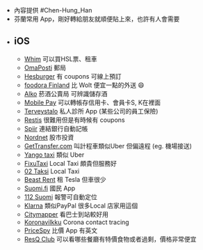 - 內容提供 #Chen-Hung_Han
- 芬蘭常用 App，剛好轉給朋友就順便貼上來，也許有人會需要
- ## iOS
	- [Whim](https://apps.apple.com/fi/app/whim-travel-smarter/id1110962965) 可以買HSL票、租車
	- [OmaPosti](https://apps.apple.com/fi/app/omaposti/id410789057) 郵局
	- [Hesburger](https://apps.apple.com/fi/app/hesburger/id1062839905) 有 coupons 可線上預訂
	- [foodora Finland](https://apps.apple.com/fi/app/foodora-finland/id703574232) 比 Wolt 便宜一點的外送 😄
	- [Alko](https://apps.apple.com/fi/app/alko/id1434288047) 菸酒公賣局 可辨識儲存酒
	- [Mobile Pay](https://apps.apple.com/fi/app/mobilepay/id768172577) 可以轉帳存信用卡、會員卡S, K在裡面
	- [Terveystalo](https://apps.apple.com/fi/app/terveystalo/id438441318) 私人診所 App (某些公司的員工保險)
	- [Restis](https://apps.apple.com/fi/app/restis/id1173462547) 很難用但是有時候有 coupons
	- [Spiir](https://apps.apple.com/fi/app/spiir/id441748209) 連結銀行自動記帳
	- [Nordnet](https://apps.apple.com/fi/app/nordnet/id345038631) 股市投資
	- [GetTransfer.com](https://apps.apple.com/fi/app/gettransfer-com/id1150570978) 叫計程車類似Uber 但偏遠程 (eg. 機場接送)
	- [Yango taxi](https://apps.apple.com/fi/app/yango-taxi/id1437157286) 類似 Uber
	- [FixuTaxi](https://apps.apple.com/fi/app/fixutaxi/id1392391344) Local Taxi 頗貴但服務好
	- [02 Taksi](https://apps.apple.com/fi/app/02-taksi/id1483173582) Local Taxi
	- [Beast Rent](https://apps.apple.com/fi/app/beast-rent/id1521729069) 租 Tesla 但車很少
	- [Suomi.fi](https://apps.apple.com/fi/app/suomi-fi/id1383289018) 國民 App
	- [112 Suomi](https://apps.apple.com/fi/app/112-suomi/id998281396) 報警可自動定位
	- [Klarna](https://apps.apple.com/fi/app/klarna-shop-now-pay-later/id1115120118) 類似PayPal 很多Local 店家用這個
	- [Citymapper](https://apps.apple.com/fi/app/citymapper-all-your-transport/id469463298) 看巴士到站較好用
	- [Koronavilkku](https://apps.apple.com/fi/app/koronavilkku/id1520576224) Corona contact tracing
	- [PriceSpy](https://apps.apple.com/sg/app/pricespy-shopping-deals/id369151774) 比價 App 有英文
	- [ResQ Club](https://apps.apple.com/fi/app/resq-club/id1069744707) 可以看哪些餐廳有特價食物或者過剩，價格非常便宜